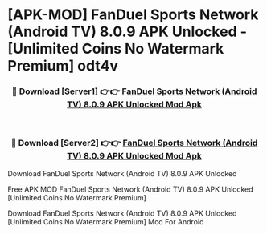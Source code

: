 # [APK-MOD] FanDuel Sports Network (Android TV) 8.0.9 APK Unlocked - [Unlimited Coins No Watermark Premium] odt4v



<div align="center">
<h3>🔴 Download [Server1] 👉👉 <a href="https://momento.my/?title=FanDuel_Sports_Network_(Android_TV)_8.0.9_APK_Unlocked">FanDuel Sports Network (Android TV) 8.0.9 APK Unlocked Mod Apk</a></h3><br>

<h3>🔴 Download [Server2] 👉👉 <a href="https://momento.my/?title=FanDuel_Sports_Network_(Android_TV)_8.0.9_APK_Unlocked">FanDuel Sports Network (Android TV) 8.0.9 APK Unlocked Mod Apk</a></h3>
</div>



Download FanDuel Sports Network (Android TV) 8.0.9 APK Unlocked 

Free APK MOD FanDuel Sports Network (Android TV) 8.0.9 APK Unlocked [Unlimited Coins No Watermark Premium]

Download FanDuel Sports Network (Android TV) 8.0.9 APK Unlocked [Unlimited Coins No Watermark Premium] Mod For Android
